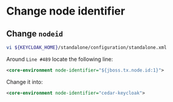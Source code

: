 # Change node identifier

## Change `nodeid`

```sh
vi ${KEYCLOAK_HOME}/standalone/configuration/standalone.xml
``` 

Around `Line #489` locate the following line:

```xml
<core-environment node-identifier="${jboss.tx.node.id:1}">
``` 

Change it into:

```xml
<core-environment node-identifier="cedar-keycloak">
``` 

